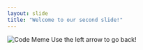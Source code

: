```yaml
---
layout: slide
title: "Welcome to our second slide!"
---
```

![Code Meme](https://img.devrant.com/devrant/rant/r_811491_uTXmv.jpg)
Use the left arrow to go back!
